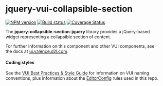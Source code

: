 # jquery-vui-collapsible-section
[![NPM version][npm-image]][npm-url]
[![Build status][ci-image]][ci-url]
[![Coverage Status][coverage-image]][coverage-url]

The **jquery-collapsible-section-jquery** library provides a jQuery-based widget representing a collapsible section of content.

For further information on this component and other VUI components, see the docs at [ui.valence.d2l.com](http://ui.valence.d2l.com/).

#### Coding styles
See the [VUI Best Practices & Style Guide](https://github.com/Brightspace/valence-ui-docs/wiki/Best-Practices-&-Style-Guide) for information on VUI naming conventions, plus information about the [EditorConfig](http://editorconfig.org) rules used in this repo.

[npm-url]: https://npmjs.org/package/jquery-vui-collapsible-section
[npm-image]: https://img.shields.io/npm/v/jquery-vui-collapsible-section.png
[ci-image]: https://travis-ci.org/Brightspace/jquery-valence-ui-collapsible-section.svg?branch=master
[ci-url]: https://travis-ci.org/Brightspace/jquery-valence-ui-collapsible-section
[coverage-image]: https://img.shields.io/coveralls/Brightspace/jquery-valence-ui-collapsible-section.svg
[coverage-url]: https://coveralls.io/r/Brightspace/jquery-valence-ui-collapsible-section?branch=master
